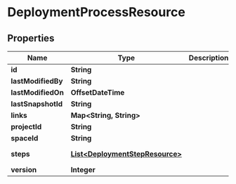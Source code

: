 

# DeploymentProcessResource


## Properties

Name | Type | Description | Notes
------------ | ------------- | ------------- | -------------
**id** | **String** |  |  [optional]
**lastModifiedBy** | **String** |  |  [optional]
**lastModifiedOn** | **OffsetDateTime** |  |  [optional]
**lastSnapshotId** | **String** |  |  [optional]
**links** | **Map&lt;String, String&gt;** |  |  [optional]
**projectId** | **String** |  |  [optional]
**spaceId** | **String** |  |  [optional]
**steps** | [**List&lt;DeploymentStepResource&gt;**](DeploymentStepResource.md) |  |  [optional] [readonly]
**version** | **Integer** |  | 



